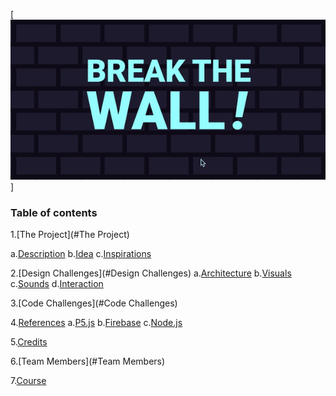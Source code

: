 [![cover](https://github.com/drawwithcode/2019-group-08-1/blob/master/images/cover.gif)]

### Table of contents

1.[The Project](#The Project)

  a.[Description](#Description)
  b.[Idea](#Idea)
  c.[Inspirations](#Inspirations)

2.[Design Challenges](#Design Challenges)
  a.[Architecture](#Architecture)
  b.[Visuals](#Visuals)
  c.[Sounds](#Sounds)
  d.[Interaction](#Interaction)

3.[Code Challenges](#Code Challenges)

4.[References](#References)
  a.[P5.js](#P5.js)
  b.[Firebase](#Firebase)
  c.[Node.js](#Node.js)

5.[Credits](#Credits)

6.[Team Members](#Team Members)

7.[Course](#Course)
